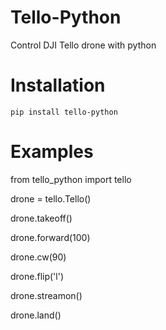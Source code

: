 # Tello-Python

Control DJI Tello drone with python

# Installation

    pip install tello-python

# Examples


from tello_python import tello

drone = tello.Tello()

drone.takeoff()

drone.forward(100)

drone.cw(90)

drone.flip('l')

drone.streamon()

drone.land()
